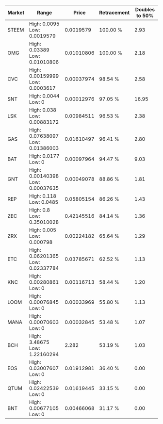 | Market | Range | Price| Retracement | Doubles to 50% |
| --- | --- | --- | --- | --- |
| STEEM | High: 0.0095<br />Low: 0.0019579 | 0.0019579 | 100.00 % | 2.93 |
| OMG | High: 0.03389<br />Low: 0.01010806 | 0.01010806 | 100.00 % | 2.18 |
| CVC | High: 0.00159999<br />Low: 0.0003617 | 0.00037974 | 98.54 % | 2.58 |
| SNT | High: 0.0044<br />Low: 0 | 0.00012976 | 97.05 % | 16.95 |
| LSK | High: 0.038<br />Low: 0.00883172 | 0.00984511 | 96.53 % | 2.38 |
| GAS | High: 0.07638097<br />Low: 0.01386003 | 0.01610497 | 96.41 % | 2.80 |
| BAT | High: 0.0177<br />Low: 0 | 0.00097964 | 94.47 % | 9.03 |
| GNT | High: 0.00140398<br />Low: 0.00037635 | 0.00049078 | 88.86 % | 1.81 |
| REP | High: 0.118<br />Low: 0.0485 | 0.05805154 | 86.26 % | 1.43 |
| ZEC | High: 0.8<br />Low: 0.35010028 | 0.42145516 | 84.14 % | 1.36 |
| ZRX | High: 0.005<br />Low: 0.000798 | 0.00224182 | 65.64 % | 1.29 |
| ETC | High: 0.06201365<br />Low: 0.02337784 | 0.03785671 | 62.52 % | 1.13 |
| KNC | High: 0.00280861<br />Low: 0 | 0.00116713 | 58.44 % | 1.20 |
| LOOM | High: 0.00076845<br />Low: 0 | 0.00033969 | 55.80 % | 1.13 |
| MANA | High: 0.00070603<br />Low: 0 | 0.00032845 | 53.48 % | 1.07 |
| BCH | High: 3.48675<br />Low: 1.22160294 | 2.282 | 53.19 % | 1.03 |
| EOS | High: 0.03007607<br />Low: 0 | 0.01912981 | 36.40 % | 0.00 |
| QTUM | High: 0.02422539<br />Low: 0 | 0.01619445 | 33.15 % | 0.00 |
| BNT | High: 0.00677105<br />Low: 0 | 0.00466068 | 31.17 % | 0.00 |
